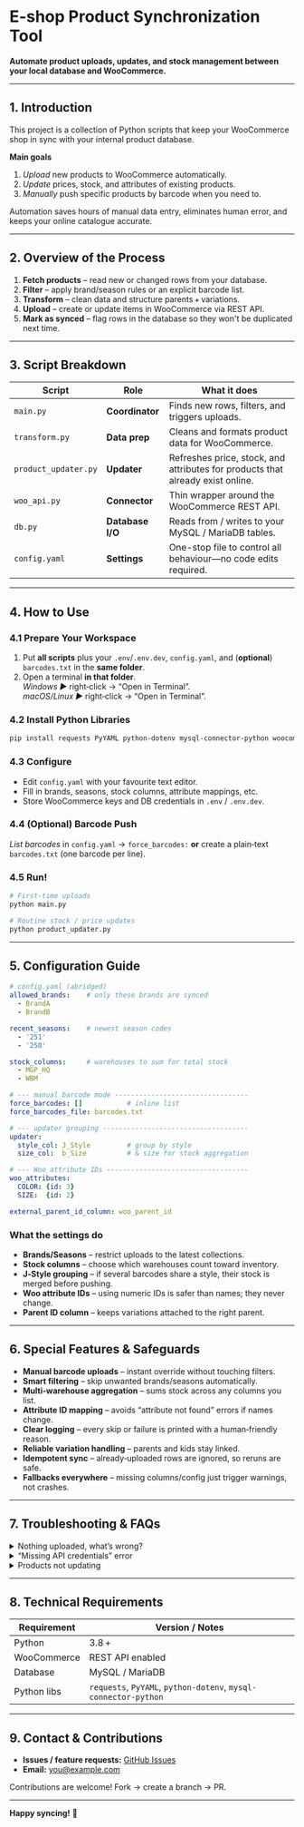 
# E‑shop Product Synchronization Tool

**Automate product uploads, updates, and stock management between your local database and WooCommerce.**

---

## 1. Introduction
This project is a collection of Python scripts that keep your WooCommerce shop in sync with your internal product database.

**Main goals**

1. *Upload* new products to WooCommerce automatically.  
2. *Update* prices, stock, and attributes of existing products.  
3. *Manually* push specific products by barcode when you need to.

Automation saves hours of manual data entry, eliminates human error, and keeps your online catalogue accurate.

---

## 2. Overview of the Process
1. **Fetch products** – read new or changed rows from your database.  
2. **Filter** – apply brand/season rules or an explicit barcode list.  
3. **Transform** – clean data and structure parents + variations.  
4. **Upload** – create or update items in WooCommerce via REST API.  
5. **Mark as synced** – flag rows in the database so they won't be duplicated next time.

---

## 3. Script Breakdown
| Script | Role | What it does |
| ------ | ---- | ------------ |
| `main.py` | **Coordinator** | Finds new rows, filters, and triggers uploads. |
| `transform.py` | **Data prep** | Cleans and formats product data for WooCommerce. |
| `product_updater.py` | **Updater** | Refreshes price, stock, and attributes for products that already exist online. |
| `woo_api.py` | **Connector** | Thin wrapper around the WooCommerce REST API. |
| `db.py` | **Database I/O** | Reads from / writes to your MySQL / MariaDB tables. |
| `config.yaml` | **Settings** | One-stop file to control all behaviour—no code edits required. |

---

## 4. How to Use

### 4.1 Prepare Your Workspace
1. Put **all scripts** plus your `.env`/`.env.dev`, `config.yaml`, and (**optional**) `barcodes.txt` in the **same folder**.
2. Open a terminal **in that folder**.  
   *Windows ▶* right‑click → “Open in Terminal”.  
   *macOS/Linux ▶* right‑click → “Open in Terminal”.

### 4.2 Install Python Libraries
```bash
pip install requests PyYAML python-dotenv mysql-connector-python woocomerce
```

### 4.3 Configure
* Edit `config.yaml` with your favourite text editor.  
* Fill in brands, seasons, stock columns, attribute mappings, etc.  
* Store WooCommerce keys and DB credentials in `.env` / `.env.dev`.

### 4.4 (Optional) Barcode Push
*List barcodes* in `config.yaml` → `force_barcodes:` **or** create a plain‑text `barcodes.txt` (one barcode per line).

### 4.5 Run!
```bash
# First‑time uploads
python main.py

# Routine stock / price updates
python product_updater.py
```

---

## 5. Configuration Guide

```yaml
# config.yaml (abridged)
allowed_brands:    # only these brands are synced
  - BrandA
  - BrandB

recent_seasons:    # newest season codes
  - '251'
  - '250'

stock_columns:     # warehouses to sum for total stock
  - MGP_HQ
  - WBM

# --- manual barcode mode ---------------------------------
force_barcodes: []           # inline list
force_barcodes_file: barcodes.txt

# --- updater grouping ------------------------------------
updater:
  style_col: J_Style         # group by style
  size_col:  b_Size          # & size for stock aggregation

# --- Woo attribute IDs -----------------------------------
woo_attributes:
  COLOR: {id: 3}
  SIZE:  {id: 2}

external_parent_id_column: woo_parent_id
```

### What the settings do
* **Brands/Seasons** – restrict uploads to the latest collections.  
* **Stock columns** – choose which warehouses count toward inventory.  
* **J‑Style grouping** – if several barcodes share a style, their stock is merged before pushing.  
* **Woo attribute IDs** – using numeric IDs is safer than names; they never change.  
* **Parent ID column** – keeps variations attached to the right parent.

---

## 6. Special Features & Safeguards
- **Manual barcode uploads** – instant override without touching filters.  
- **Smart filtering** – skip unwanted brands/seasons automatically.  
- **Multi‑warehouse aggregation** – sums stock across any columns you list.  
- **Attribute ID mapping** – avoids “attribute not found” errors if names change.  
- **Clear logging** – every skip or failure is printed with a human‑friendly reason.  
- **Reliable variation handling** – parents and kids stay linked.  
- **Idempotent sync** – already‑uploaded rows are ignored, so reruns are safe.  
- **Fallbacks everywhere** – missing columns/config just trigger warnings, not crashes.

---

## 7. Troubleshooting & FAQs
<details>
<summary>Nothing uploaded, what’s wrong?</summary>

*Check your filters:* does the product’s brand + season pass `config.yaml` rules?  
*Using barcode mode?* Make sure the barcode is in `barcodes.txt` **and** the column name in the DB matches `barcode_column`.
</details>

<details>
<summary>“Missing API credentials” error</summary>

Double‑check `.env` / `.env.dev` for `WC_API_KEY` and `WC_API_SECRET`.
</details>

<details>
<summary>Products not updating</summary>

Run `product_updater.py` **after** changing stock/price in the DB.  
Confirm WooCommerce user has `read/write` REST permissions.
</details>

---

## 8. Technical Requirements
| Requirement | Version / Notes |
| ----------- | --------------- |
| Python | 3.8 + |
| WooCommerce | REST API enabled |
| Database | MySQL / MariaDB |
| Python libs | `requests`, `PyYAML`, `python-dotenv`, `mysql-connector-python` |

---

## 9. Contact & Contributions
* **Issues / feature requests:** [GitHub Issues](https://github.com/your‑repo/issues)  
* **Email:** you@example.com  

Contributions are welcome! Fork → create a branch → PR.

---

**Happy syncing!** 🎉
